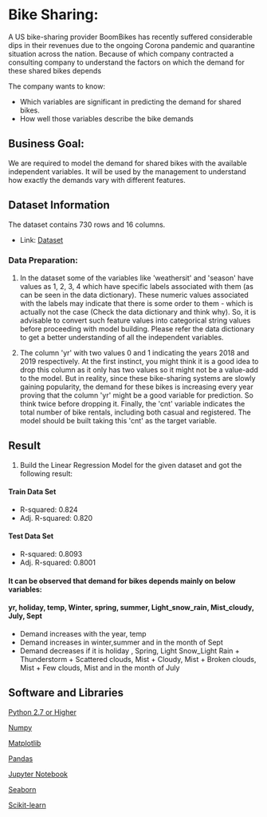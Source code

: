 
# Bike Sharing:

A US bike-sharing provider BoomBikes has recently suffered considerable dips in their revenues due to the ongoing Corona pandemic and quarantine situation across the nation. Because of which company contracted a consulting company to understand the factors on which the demand for these shared bikes depends

The company wants to know:
- Which variables are significant in predicting the demand for shared bikes.
- How well those variables describe the bike demands


## Business Goal:

We are required to model the demand for shared bikes with the available independent variables. It will be used by the management to understand how exactly the demands vary with different features.

## Dataset Information

The dataset contains 730 rows and 16 columns.
- Link:  [Dataset](https://drive.google.com/drive/folders/16qA8CbXUJ2Xc5J5mOpF9VaUMRwAhYAPt?usp=sharing)


### Data Preparation:
1.	In the dataset some of the variables like 'weathersit' and 'season' have values as 1, 2, 3, 4 which have specific labels associated with them (as can be seen in the data dictionary). These numeric values associated with the labels may indicate that there is some order to them - which is actually not the case (Check the data dictionary and think why). So, it is advisable to convert such feature values into categorical string values before proceeding with model building. Please refer the data dictionary to get a better understanding of all the independent variables.
 
2.	The column 'yr' with two values 0 and 1 indicating the years 2018 and 2019 respectively. At the first instinct, you might think it is a good idea to drop this column as it only has two values so it might not be a value-add to the model. But in reality, since these bike-sharing systems are slowly gaining popularity, the demand for these bikes is increasing every year proving that the column 'yr' might be a good variable for prediction. So think twice before dropping it. 
 Finally, the 'cnt' variable indicates the total number of bike rentals, including both casual and registered. The model should be built taking this 'cnt' as the target variable.

## Result
1.	Build the Linear Regression Model for the given dataset and got the following result:
#### Train Data Set
- R-squared:                       0.824
- Adj. R-squared:                  0.820
#### Test Data Set
- R-squared:                       0.8093
- Adj. R-squared:                  0.8001
#### It can be observed that demand for bikes depends mainly on below variables:
#### yr, holiday, temp, Winter, spring, summer, Light_snow_rain, Mist_cloudy, July, Sept
- Demand increases with the year, temp
- Demand increases in winter,summer and in the month of Sept
- Demand decreases if it is holiday , Spring, Light Snow_Light Rain + Thunderstorm + Scattered clouds, Mist + Cloudy, Mist + Broken clouds, Mist + Few clouds, Mist and in the month of July




## Software and Libraries

[Python 2.7 or Higher](https://www.python.org/downloads/)

[Numpy](https://pypi.org/project/numpy/)

[Matplotlib](https://pypi.org/project/matplotlib/)

[Pandas](https://pypi.org/project/pandas/)

[Jupyter Notebook](https://jupyter.org/install)

[Seaborn](https://pypi.org/project/seaborn/)

[Scikit-learn](https://pypi.org/project/sklearn/)

